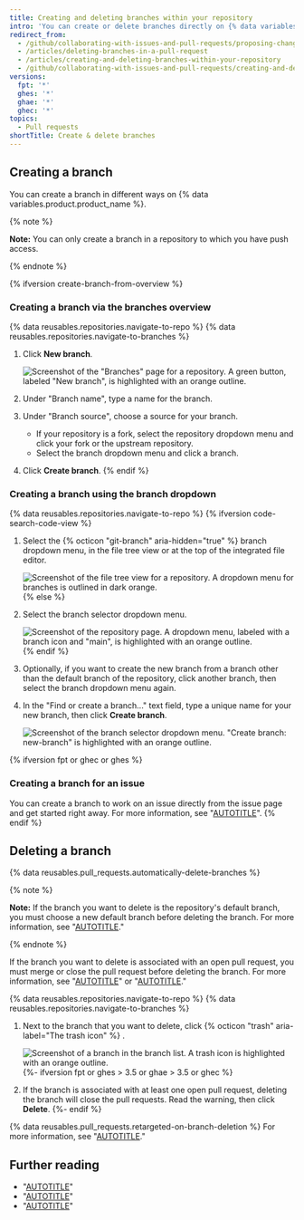 ```yaml
---
title: Creating and deleting branches within your repository
intro: 'You can create or delete branches directly on {% data variables.product.product_name %}.'
redirect_from:
  - /github/collaborating-with-issues-and-pull-requests/proposing-changes-to-your-work-with-pull-requests/creating-and-deleting-branches-within-your-repository
  - /articles/deleting-branches-in-a-pull-request
  - /articles/creating-and-deleting-branches-within-your-repository
  - /github/collaborating-with-issues-and-pull-requests/creating-and-deleting-branches-within-your-repository
versions:
  fpt: '*'
  ghes: '*'
  ghae: '*'
  ghec: '*'
topics:
  - Pull requests
shortTitle: Create & delete branches
---
```


## Creating a branch

You can create a branch in different ways on {% data variables.product.product_name %}.

{% note %}

**Note:** You can only create a branch in a repository to which you have push access.

{% endnote %}

{% ifversion create-branch-from-overview %}

### Creating a branch via the branches overview

{% data reusables.repositories.navigate-to-repo %}
{% data reusables.repositories.navigate-to-branches %}
1. Click **New branch**.

   ![Screenshot of the "Branches" page for a repository. A green button, labeled "New branch", is highlighted with an orange outline.](/assets/images/help/branches/new-branch-button.png)
1. Under "Branch name", type a name for the branch.
1. Under "Branch source", choose a source for your branch.
   - If your repository is a fork, select the repository dropdown menu and click your fork or the upstream repository.
   - Select the branch dropdown menu and click a branch.
1. Click **Create branch**.
{% endif %}

### Creating a branch using the branch dropdown

{% data reusables.repositories.navigate-to-repo %}
{% ifversion code-search-code-view %}
1. Select the {% octicon "git-branch" aria-hidden="true" %} branch dropdown menu, in the file tree view or at the top of the integrated file editor.

   ![Screenshot of the file tree view for a repository. A dropdown menu for branches is outlined in dark orange.](/assets/images/help/branches/file-tree-view-branch-dropdown.png)
{% else %}
1. Select the branch selector dropdown menu.

   ![Screenshot of the repository page. A dropdown menu, labeled with a branch icon and "main", is highlighted with an orange outline.](/assets/images/help/branches/branch-selection-dropdown.png)
{% endif %}
1. Optionally, if you want to create the new branch from a branch other than the default branch of the repository, click another branch, then select the branch dropdown menu again.
1. In the "Find or create a branch..." text field, type a unique name for your new branch, then click **Create branch**.

   ![Screenshot of the branch selector dropdown menu. "Create branch: new-branch" is highlighted with an orange outline.](/assets/images/help/branches/create-branch-text.png)

{% ifversion fpt or ghec or ghes %}

### Creating a branch for an issue

You can create a branch to work on an issue directly from the issue page and get started right away. For more information, see "[AUTOTITLE](/issues/tracking-your-work-with-issues/creating-a-branch-for-an-issue)".
{% endif %}

## Deleting a branch

{% data reusables.pull_requests.automatically-delete-branches %}

{% note %}

**Note:** If the branch you want to delete is the repository's default branch, you must choose a new default branch before deleting the branch. For more information, see "[AUTOTITLE](/repositories/configuring-branches-and-merges-in-your-repository/managing-branches-in-your-repository/changing-the-default-branch)."

{% endnote %}

If the branch you want to delete is associated with an open pull request, you must merge or close the pull request before deleting the branch. For more information, see "[AUTOTITLE](/pull-requests/collaborating-with-pull-requests/incorporating-changes-from-a-pull-request/merging-a-pull-request)" or "[AUTOTITLE](/pull-requests/collaborating-with-pull-requests/incorporating-changes-from-a-pull-request/closing-a-pull-request)."

{% data reusables.repositories.navigate-to-repo %}
{% data reusables.repositories.navigate-to-branches %}
1. Next to the branch that you want to delete, click {% octicon "trash" aria-label="The trash icon" %} .

   ![Screenshot of a branch in the branch list. A trash icon is highlighted with an orange outline.](/assets/images/help/branches/branches-delete.png)
{%- ifversion fpt or ghes > 3.5 or ghae > 3.5 or ghec %}
1. If the branch is associated with at least one open pull request, deleting the branch will close the pull requests. Read the warning, then click **Delete**.
{%- endif %}

{% data reusables.pull_requests.retargeted-on-branch-deletion %}
For more information, see "[AUTOTITLE](/pull-requests/collaborating-with-pull-requests/proposing-changes-to-your-work-with-pull-requests/about-branches#working-with-branches)."

## Further reading

- "[AUTOTITLE](/pull-requests/collaborating-with-pull-requests/proposing-changes-to-your-work-with-pull-requests/about-branches)"
- "[AUTOTITLE](/repositories/configuring-branches-and-merges-in-your-repository/managing-branches-in-your-repository/viewing-branches-in-your-repository)"
- "[AUTOTITLE](/repositories/configuring-branches-and-merges-in-your-repository/managing-branches-in-your-repository/deleting-and-restoring-branches-in-a-pull-request)"
